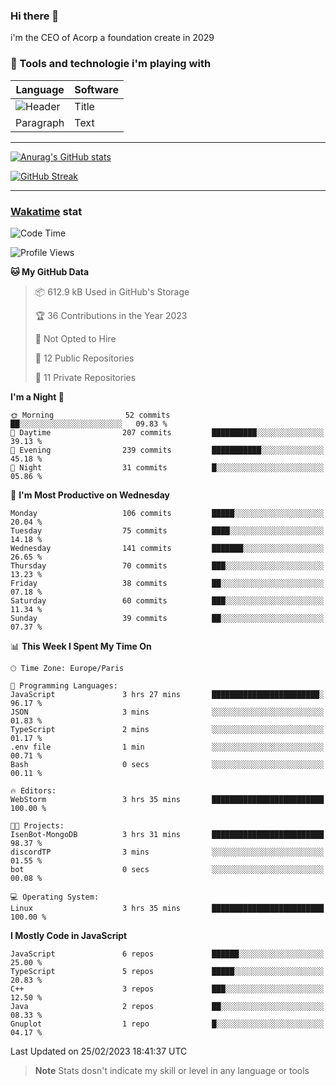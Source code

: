 ### Hi there 👋

i'm the CEO of Acorp a foundation create in 2029  

### 🧰 Tools and technologie i'm playing with

 | Language | Software |
| ----------- | ----------- |
| ![Header](https://img.shields.io/badge/Nuxt3-green&style=for-the-badge&logo=nustjs&logoColor=00DC82) | Title |
| Paragraph | Text |

---

[![Anurag's GitHub stats](https://github-readme-stats.vercel.app/api?username=ackimixs&show_icons=true&theme=github_dark&count_private=true)](https://www.ackimixs.xyz)

[![GitHub Streak](https://github-readme-streak-stats.herokuapp.com?user=Ackimixs&theme=github-dark-blue&date_format=j%20M%5B%20Y%5D&mode=weekly)](https://git.io/streak-stats)

---
 
 ### [Wakatime](https://wakatime.com/) stat

<!--START_SECTION:waka-->
![Code Time](http://img.shields.io/badge/Code%20Time-393%20hrs%2023%20mins-blue)

![Profile Views](http://img.shields.io/badge/Profile%20Views-0-blue)

**🐱 My GitHub Data** 

> 📦 612.9 kB Used in GitHub's Storage 
 > 
> 🏆 36 Contributions in the Year 2023
 > 
> 🚫 Not Opted to Hire
 > 
> 📜 12 Public Repositories 
 > 
> 🔑 11 Private Repositories 
 > 
**I'm a Night 🦉** 

```text
🌞 Morning                52 commits          ██░░░░░░░░░░░░░░░░░░░░░░░   09.83 % 
🌆 Daytime                207 commits         ██████████░░░░░░░░░░░░░░░   39.13 % 
🌃 Evening                239 commits         ███████████░░░░░░░░░░░░░░   45.18 % 
🌙 Night                  31 commits          █░░░░░░░░░░░░░░░░░░░░░░░░   05.86 % 
```
📅 **I'm Most Productive on Wednesday** 

```text
Monday                   106 commits         █████░░░░░░░░░░░░░░░░░░░░   20.04 % 
Tuesday                  75 commits          ████░░░░░░░░░░░░░░░░░░░░░   14.18 % 
Wednesday                141 commits         ███████░░░░░░░░░░░░░░░░░░   26.65 % 
Thursday                 70 commits          ███░░░░░░░░░░░░░░░░░░░░░░   13.23 % 
Friday                   38 commits          ██░░░░░░░░░░░░░░░░░░░░░░░   07.18 % 
Saturday                 60 commits          ███░░░░░░░░░░░░░░░░░░░░░░   11.34 % 
Sunday                   39 commits          ██░░░░░░░░░░░░░░░░░░░░░░░   07.37 % 
```


📊 **This Week I Spent My Time On** 

```text
🕑︎ Time Zone: Europe/Paris

💬 Programming Languages: 
JavaScript               3 hrs 27 mins       ████████████████████████░   96.17 % 
JSON                     3 mins              ░░░░░░░░░░░░░░░░░░░░░░░░░   01.83 % 
TypeScript               2 mins              ░░░░░░░░░░░░░░░░░░░░░░░░░   01.17 % 
.env file                1 min               ░░░░░░░░░░░░░░░░░░░░░░░░░   00.71 % 
Bash                     0 secs              ░░░░░░░░░░░░░░░░░░░░░░░░░   00.11 % 

🔥 Editors: 
WebStorm                 3 hrs 35 mins       █████████████████████████   100.00 % 

🐱‍💻 Projects: 
IsenBot-MongoDB          3 hrs 31 mins       █████████████████████████   98.37 % 
discordTP                3 mins              ░░░░░░░░░░░░░░░░░░░░░░░░░   01.55 % 
bot                      0 secs              ░░░░░░░░░░░░░░░░░░░░░░░░░   00.08 % 

💻 Operating System: 
Linux                    3 hrs 35 mins       █████████████████████████   100.00 % 
```

**I Mostly Code in JavaScript** 

```text
JavaScript               6 repos             ██████░░░░░░░░░░░░░░░░░░░   25.00 % 
TypeScript               5 repos             █████░░░░░░░░░░░░░░░░░░░░   20.83 % 
C++                      3 repos             ███░░░░░░░░░░░░░░░░░░░░░░   12.50 % 
Java                     2 repos             ██░░░░░░░░░░░░░░░░░░░░░░░   08.33 % 
Gnuplot                  1 repo              █░░░░░░░░░░░░░░░░░░░░░░░░   04.17 % 
```




 Last Updated on 25/02/2023 18:41:37 UTC
<!--END_SECTION:waka-->

> **Note**
> Stats dosn't indicate my skill or level in any language or tools
